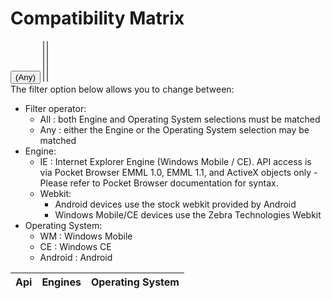 # Compatibility Matrix
<div id="toolbar" >
	<button class="btn btn-primary" id="btnFilter"><i class="glyphicon glyphicon-filter"></i> (<span id="condition">Any</span>)</button>
	<select id="engines" multiple="multiple">
	</select>
	<select id="os" multiple="multiple">
	</select>
</div>
The filter option below allows you to change between:

* Filter operator:
	* All : both Engine and Operating System selections must be matched
	* Any : either the Engine or the Operating System selection may be matched
* Engine:
	* IE : Internet Explorer Engine (Windows Mobile / CE). API access is via Pocket Browser EMML 1.0, EMML 1.1, and ActiveX objects only - Please refer to Pocket Browser documentation for syntax. 
	* Webkit:
		* Android devices use the stock webkit provided by Android
		* Windows Mobile/CE devices use the Zebra Technologies Webkit
* Operating System:
	* WM : Windows Mobile
	* CE : Windows CE
	* Android : Android


<table id="table" 
	data-search="true"
	data-show-columns="true"
	data-toolbar="#toolbar">
    <thead>
    <tr>
        <th data-field="api">Api</th>
        <th data-field="engines">Engines</th>
        <th data-field="os">Operating System</th>
    </tr>
    </thead>
</table>

